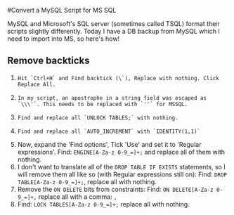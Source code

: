 #Convert a MySQL Script for MS SQL 

MySQL and Microsoft's SQL server (sometimes called TSQL) format their scripts slightly differently. Today I have a DB backup from MySQL which I need to import into MS, so here's how!

## Remove backticks

 1.		Hit `Ctrl+H` and Find backtick (\`), Replace with nothing. Click Replace All.  
 2. 	In my script, an apostrophe in a string field was escaped as `\\\'`. This needs to be replaced with `''` for MSSQL.
 3. 	Find and replace all `UNLOCK TABLES;` with nothing.
 4.		Find and replace all `AUTO_INCREMENT` with `IDENTITY(1,1)`
 10.	Now, expand the 'Find options', Tick 'Use' and set it to 'Regular expressions'. 
		Find: `ENGINE[A-Za-z 0-9_=]+;` and replace all of them with nothing.
 11.	I don't want to translate all of the `DROP TABLE IF EXISTS` statements, so I will remove them all like so (with Regular expressions still on):
		Find: `DROP TABLE[A-Za-z 0-9_=]+;`, replace all with nothing.
 12.	Remove the `ON DELETE` bits from constraints:
		Find: `ON DELETE[A-Za-z 0-9_=]+,` replace all with a comma: `,` 
 13.	Find: `LOCK TABLES[A-Za-z 0-9_=]+;` replace all with nothing.